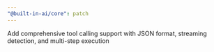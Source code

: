 ```yaml
---
"@built-in-ai/core": patch
---
```


Add comprehensive tool calling support with JSON format, streaming detection, and multi-step execution
